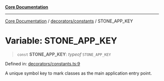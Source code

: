 [**Core Documentation**](../../../README.md)

***

[Core Documentation](../../../README.md) / [decorators/constants](../README.md) / STONE\_APP\_KEY

# Variable: STONE\_APP\_KEY

> `const` **STONE\_APP\_KEY**: *typeof* `STONE_APP_KEY`

Defined in: [decorators/constants.ts:9](https://github.com/stonemjs/core/blob/85781fe5b87769612839dd6b850ba45186d357fa/src/decorators/constants.ts#L9)

A unique symbol key to mark classes as the main application entry point.
